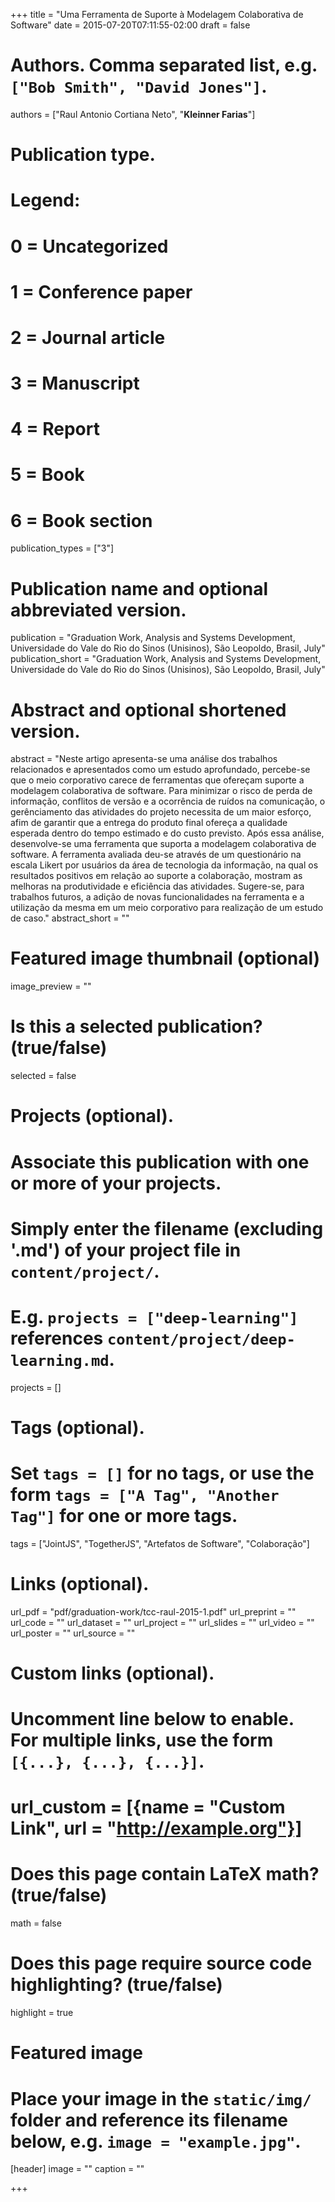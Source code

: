 +++
title = "Uma Ferramenta de Suporte à Modelagem Colaborativa de Software"
date = 2015-07-20T07:11:55-02:00
draft = false

# Authors. Comma separated list, e.g. `["Bob Smith", "David Jones"]`.
authors = ["Raul Antonio Cortiana Neto", "**Kleinner Farias**"]

# Publication type.
# Legend:
# 0 = Uncategorized
# 1 = Conference paper
# 2 = Journal article
# 3 = Manuscript
# 4 = Report
# 5 = Book
# 6 = Book section
publication_types = ["3"]

# Publication name and optional abbreviated version.
publication = "Graduation Work, Analysis and Systems Development, Universidade do Vale do Rio do Sinos (Unisinos), São Leopoldo, Brasil, July"
publication_short = "Graduation Work, Analysis and Systems Development, Universidade do Vale do Rio do Sinos (Unisinos), São Leopoldo, Brasil, July"


# Abstract and optional shortened version.
abstract = "Neste artigo apresenta-se uma análise dos trabalhos relacionados e apresentados como um estudo aprofundado, percebe-se que o meio corporativo carece de ferramentas que ofereçam suporte a modelagem colaborativa de software. Para minimizar o risco de perda de informação, conflitos de versão e a ocorrência de ruídos na comunicação, o gerênciamento das atividades do projeto necessita de um maior esforço, afim de garantir que a entrega do produto final ofereça a qualidade esperada dentro do tempo estimado e do custo previsto. Após essa análise, desenvolve-se uma ferramenta que suporta a modelagem colaborativa de software. A ferramenta avaliada deu-se através de um questionário na escala Likert por usuários da área de tecnologia da informação, na qual os resultados positivos em relação ao suporte a colaboração, mostram as melhoras na produtividade e eficiência das atividades. Sugere-se, para trabalhos futuros, a adição de novas funcionalidades na ferramenta e a utilização da mesma em um meio corporativo para realização de um estudo de caso."
abstract_short = ""

# Featured image thumbnail (optional)
image_preview = ""

# Is this a selected publication? (true/false)
selected = false

# Projects (optional).
#   Associate this publication with one or more of your projects.
#   Simply enter the filename (excluding '.md') of your project file in `content/project/`.
#   E.g. `projects = ["deep-learning"]` references `content/project/deep-learning.md`.
projects = []

# Tags (optional).
#   Set `tags = []` for no tags, or use the form `tags = ["A Tag", "Another Tag"]` for one or more tags.
tags = ["JointJS", "TogetherJS", "Artefatos de Software", "Colaboração"]

# Links (optional).
url_pdf = "pdf/graduation-work/tcc-raul-2015-1.pdf"
url_preprint = ""
url_code = ""
url_dataset = ""
url_project = ""
url_slides = ""
url_video = ""
url_poster = ""
url_source = ""

# Custom links (optional).
#   Uncomment line below to enable. For multiple links, use the form `[{...}, {...}, {...}]`.
# url_custom = [{name = "Custom Link", url = "http://example.org"}]

# Does this page contain LaTeX math? (true/false)
math = false

# Does this page require source code highlighting? (true/false)
highlight = true

# Featured image
# Place your image in the `static/img/` folder and reference its filename below, e.g. `image = "example.jpg"`.
[header]
image = ""
caption = ""

+++

